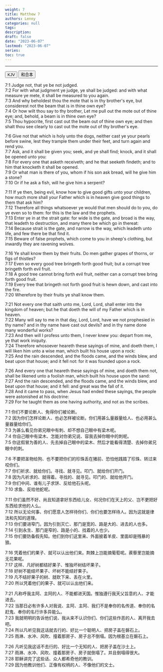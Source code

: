 ```yaml
---
weight: 7
title: Matthew 7
authors: Lenny
categories: null
tags: 
description: 
draft: false
date: "2023-06-07"
lastmod: "2023-06-07"
series:
toc: true
---
```



<!--more-->
---

<!-- Tab links -->

<div class="tab">
  <button class="tablinks active" onclick="tablabel(event, 'english')">KJV</button>
  <button class="tablinks" onclick="tablabel(event, 'chinese')">和合本</button>
</div>

<!-- Tab content -->
<div id="english" class="tabcontent" style="display:block">

7:1 Judge not, that ye be not judged.  
7:2 For with what judgment ye judge, ye shall be judged: and with what measure ye mete, it shall be measured to you again.  
7:3 And why beholdest thou the mote that is in thy brother's eye, but considerest not the beam that is in thine own eye?  
7:4 Or how wilt thou say to thy brother, Let me pull out the mote out of thine eye; and, behold, a beam is in thine own eye?  
7:5 Thou hypocrite, first cast out the beam out of thine own eye; and then shalt thou see clearly to cast out the mote out of thy brother's eye.  

7:6 Give not that which is holy unto the dogs, neither cast ye your pearls before swine, lest they trample them under their feet, and turn again and rend you.  
7:7 Ask, and it shall be given you; seek, and ye shall find; knock, and it shall be opened unto you:  
7:8 For every one that asketh receiveth; and he that seeketh findeth; and to him that knocketh it shall be opened.  
7:9 Or what man is there of you, whom if his son ask bread, will he give him a stone?  
7:10 Or if he ask a fish, will he give him a serpent?  

7:11 If ye then, being evil, know how to give good gifts unto your children, how much more shall your Father which is in heaven give good things to them that ask him?  
7:12 Therefore all things whatsoever ye would that men should do to you, do ye even so to them: for this is the law and the prophets.  
7:13 Enter ye in at the strait gate: for wide is the gate, and broad is the way, that leadeth to destruction, and many there be which go in thereat:  
7:14 Because strait is the gate, and narrow is the way, which leadeth unto life, and few there be that find it.  
7:15 Beware of false prophets, which come to you in sheep's clothing, but inwardly they are ravening wolves.  

7:16 Ye shall know them by their fruits. Do men gather grapes of thorns, or figs of thistles?  
7:17 Even so every good tree bringeth forth good fruit; but a corrupt tree bringeth forth evil fruit.  
7:18 A good tree cannot bring forth evil fruit, neither can a corrupt tree bring forth good fruit.  
7:19 Every tree that bringeth not forth good fruit is hewn down, and cast into the fire.  
7:20 Wherefore by their fruits ye shall know them.  

7:21 Not every one that saith unto me, Lord, Lord, shall enter into the kingdom of heaven; but he that doeth the will of my Father which is in heaven.  
7:22 Many will say to me in that day, Lord, Lord, have we not prophesied in thy name? and in thy name have cast out devils? and in thy name done many wonderful works?  
7:23 And then will I profess unto them, I never knew you: depart from me, ye that work iniquity.  
7:24 Therefore whosoever heareth these sayings of mine, and doeth them, I will liken him unto a wise man, which built his house upon a rock:  
7:25 And the rain descended, and the floods came, and the winds blew, and beat upon that house; and it fell not: for it was founded upon a rock.  

7:26 And every one that heareth these sayings of mine, and doeth them not, shall be likened unto a foolish man, which built his house upon the sand:  
7:27 And the rain descended, and the floods came, and the winds blew, and beat upon that house; and it fell: and great was the fall of it.  
7:28 And it came to pass, when Jesus had ended these sayings, the people were astonished at his doctrine:  
7:29 For he taught them as one having authority, and not as the scribes.  

</div>


<div id="chinese" class="tabcontent">

7:1 你们不要论断人、免得你们被论断。  
7:2 因为你们怎样论断人、也必怎样被论断。你们用甚么量器量给人、也必用甚么量器量给你们。  
7:3 为甚么看见你弟兄眼中有刺、却不想自己眼中有梁木呢。  
7:4 你自己眼中有梁木、怎能对你弟兄说、容我去掉你眼中的刺呢。  
7:5 你这假冒为善的人、先去掉自己眼中的梁木、然后才能看得清楚、去掉你弟兄眼中的刺。  

7:6 不要把圣物给狗、也不要把你们的珍珠丢在猪前、恐怕他践踏了珍珠、转过来咬你们。  
7:7 你们祈求、就给你们。寻找、就寻见。叩门、就给你们开门。  
7:8 因为凡祈求的、就得着。寻找的、就寻见。叩门的、就给他开门。  
7:9 你们中间、谁有儿子求饼、反给他石头呢。  
7:10 求鱼、反给他蛇呢。  

7:11 你们虽然不好、尚且知道拿好东西给儿女、何况你们在天上的父、岂不更把好东西给求他的人么。  
7:12 所以无论何事、你们愿意人怎样待你们、你们也要怎样待人。因为这就是律法和先知的道理。  
7:13 你们要进窄门。因为引到灭亡、那门是宽的、路是大的、进去的人也多。  
7:14 引到永生、那门是窄的、路是小的、找着的人也少。  
7:15 你们要防备假先知。他们到你们这里来、外面披着羊皮、里面却是残暴的狼。  

7:16 凭着他们的果子、就可以认出他们来。荆棘上岂能摘葡萄呢。蒺藜里岂能摘无花果呢。  
7:17 这样、凡好树都结好果子、惟独坏树结坏果子。  
7:18 好树不能结坏果子、坏树不能结好果子。  
7:19 凡不结好果子的树、就砍下来、丢在火里。  
7:20 所以凭着他们的果子、就可以认出他们来。  

7:21 凡称呼我主阿、主阿的人、不能都进天国。惟独遵行我天父旨意的人、才能进去。  
7:22 当那日必有许多人对我说、主阿、主阿、我们不是奉你的名传道、奉你的名赶鬼、奉你的名行许多异能么。  
7:23 我就明明的告诉他们说、我从来不认识你们、你们这些作恶的人、离开我去吧。  
7:24 所以凡听见我这话就去行的、好比一个聪明人、把房子盖在磐石上。  
7:25 雨淋、水冲、风吹、撞着那房子、房子总不倒塌。因为根基立在磐石上。  

7:26 凡听见我这话不去行的、好比一个无知的人、把房子盖在沙土上。  
7:27 雨淋、水冲、风吹、撞着那房子、房子就倒塌了。并且倒塌得很大。  
7:28 耶稣讲完了这些话、众人都希奇他的教训。  
7:29 因为他教训他们、正像有权柄的人、不像他们的文士。  

</div>